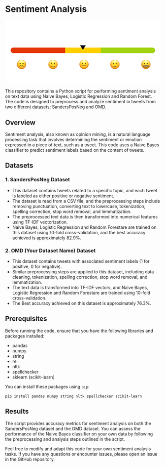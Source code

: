 # Sentiment Analysis 

![logo](sentiment.gif)

This repository contains a Python script for performing sentiment analysis on text data using Naive Bayes, Logistic Regression and Random Forest. The code is designed to preprocess and analyze sentiment in tweets from two different datasets: SandersPosNeg and OMD.

## Overview

Sentiment analysis, also known as opinion mining, is a natural language processing task that involves determining the sentiment or emotion expressed in a piece of text, such as a tweet. This code uses a Naive Bayes classifier to predict sentiment labels based on the content of tweets.

## Datasets

### 1. SandersPosNeg Dataset
- This dataset contains tweets related to a specific topic, and each tweet is labeled as either positive or negative sentiment.
- The dataset is read from a CSV file, and the preprocessing steps include removing punctuation, converting text to lowercase, tokenization, spelling correction, stop word removal, and lemmatization.
- The preprocessed text data is then transformed into numerical features using TF-IDF vectorization.
- Naive Bayes, Logistic Regression and Random Forestare are trained on this dataset using 10-fold cross-validation, and the best accuracy achieved is approximately 82.9%.

### 2. OMD (Your Dataset Name) Dataset
- This dataset contains tweets with associated sentiment labels (1 for positive, 0 for negative).
- Similar preprocessing steps are applied to this dataset, including data cleaning, tokenization, spelling correction, stop word removal, and lemmatization.
- The text data is transformed into TF-IDF vectors, and Naive Bayes, Logistic Regression and Random Forestare are trained using 10-fold cross-validation.
- The Best accuracy achieved on this dataset is approximately 76.3%.

## Prerequisites

Before running the code, ensure that you have the following libraries and packages installed:

- pandas
- numpy
- string
- re
- nltk
- spellchecker
- sklearn (scikit-learn)

You can install these packages using `pip`:
```
pip install pandas numpy string nltk spellchecker scikit-learn
```



## Results

The script provides accuracy metrics for sentiment analysis on both the SandersPosNeg dataset and the OMD dataset. You can assess the performance of the Naive Bayes classifier on your own data by following the preprocessing and analysis steps outlined in the script.


Feel free to modify and adapt this code for your own sentiment analysis tasks. If you have any questions or encounter issues, please open an issue in the GitHub repository.
